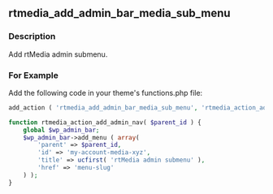 ## rtmedia_add_admin_bar_media_sub_menu

### Description


Add rtMedia admin submenu.


### For Example

Add the following code in your theme's functions.php file:

```php
add_action ( 'rtmedia_add_admin_bar_media_sub_menu', 'rtmedia_action_add_admin_nav', 99, 1 );

function rtmedia_action_add_admin_nav( $parent_id ) {
	global $wp_admin_bar;
	$wp_admin_bar->add_menu ( array(
		'parent' => $parent_id,
		'id' => 'my-account-media-xyz',
		'title' => ucfirst( 'rtMedia admin submenu' ),
		'href' => 'menu-slug'
	) );
}
```
